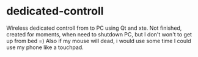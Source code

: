 # dedicated-controll
  Wireless dedicated controll from to PC using Qt and xte.
  Not finished, created for moments, when need to shutdown PC, but I don't won't to get up from bed =)
  Also if my mouse will dead, i would use some time I could use my phone like a touchpad. 
